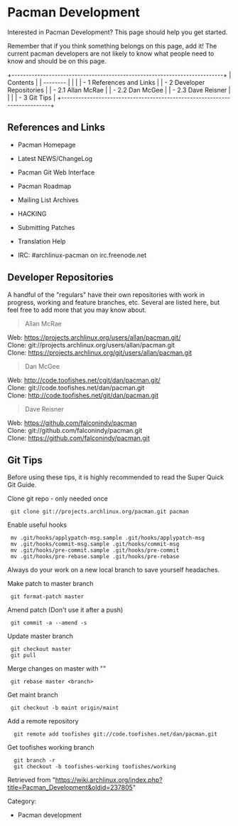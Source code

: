 Pacman Development
==================

Interested in Pacman Development? This page should help you get started.

Remember that if you think something belongs on this page, add it! The
current pacman developers are not likely to know what people need to
know and should be on this page.

+--------------------------------------------------------------------------+
| Contents                                                                 |
| --------                                                                 |
|                                                                          |
| -   1 References and Links                                               |
| -   2 Developer Repositories                                             |
|     -   2.1 Allan McRae                                                  |
|     -   2.2 Dan McGee                                                    |
|     -   2.3 Dave Reisner                                                 |
|                                                                          |
| -   3 Git Tips                                                           |
+--------------------------------------------------------------------------+

References and Links
--------------------

-   Pacman Homepage
-   Latest NEWS/ChangeLog
-   Pacman Git Web Interface
-   Pacman Roadmap

-   Mailing List Archives

-   HACKING
-   Submitting Patches
-   Translation Help

-   IRC: #archlinux-pacman on irc.freenode.net

Developer Repositories
----------------------

A handful of the "regulars" have their own repositories with work in
progress, working and feature branches, etc. Several are listed here,
but feel free to add more that you may know about.

> Allan McRae

Web: https://projects.archlinux.org/users/allan/pacman.git/  
 Clone: git://projects.archlinux.org/users/allan/pacman.git  
 Clone: https://projects.archlinux.org/git/users/allan/pacman.git

> Dan McGee

Web: http://code.toofishes.net/cgit/dan/pacman.git/  
 Clone: git://code.toofishes.net/dan/pacman.git  
 Clone: http://code.toofishes.net/git/dan/pacman.git

> Dave Reisner

Web: https://github.com/falconindy/pacman  
 Clone: git://github.com/falconindy/pacman.git  
 Clone: https://github.com/falconindy/pacman.git

Git Tips
--------

Before using these tips, it is highly recommended to read the Super
Quick Git Guide.

Clone git repo - only needed once

     git clone git://projects.archlinux.org/pacman.git pacman

Enable useful hooks

     mv .git/hooks/applypatch-msg.sample .git/hooks/applypatch-msg
     mv .git/hooks/commit-msg.sample .git/hooks/commit-msg
     mv .git/hooks/pre-commit.sample .git/hooks/pre-commit
     mv .git/hooks/pre-rebase.sample .git/hooks/pre-rebase

Always do your work on a new local branch to save yourself headaches.

Make patch to master branch

     git format-patch master

Amend patch (Don't use it after a push)

     git commit -a --amend -s

Update master branch

     git checkout master
     git pull

Merge changes on master with "<branch>"

     git rebase master <branch>

Get maint branch

     git checkout -b maint origin/maint

Add a remote repository

      git remote add toofishes git://code.toofishes.net/dan/pacman.git

Get toofishes working branch

      git branch -r
      git checkout -b toofishes-working toofishes/working

Retrieved from
"https://wiki.archlinux.org/index.php?title=Pacman_Development&oldid=237805"

Category:

-   Pacman development
